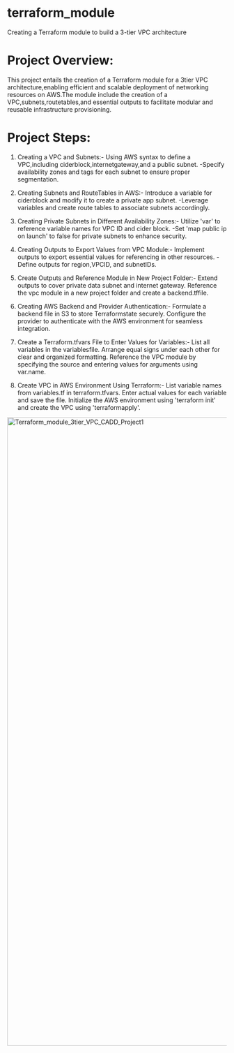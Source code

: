 # terraform_module
Creating a Terraform module to build a 3-tier VPC architecture

# Project Overview:
This project entails the creation of a Terraform module for a 3tier VPC architecture,enabling efficient and scalable deployment of networking resources on AWS.The module include the creation of a VPC,subnets,routetables,and essential outputs to facilitate modular and reusable infrastructure provisioning.

# Project Steps:

1. Creating a VPC and Subnets:- Using AWS syntax to define a VPC,including ciderblock,internetgateway,and a public subnet.
  -Specify availability zones and tags for each subnet to ensure proper segmentation.

2. Creating Subnets and RouteTables in AWS:- Introduce a variable for ciderblock and modify it to create a private app subnet.
-Leverage variables and create route tables to associate subnets accordingly.

3. Creating Private Subnets in Different Availability Zones:- Utilize 'var' to reference variable names for VPC ID and cider block.
   -Set 'map public ip on launch' to false for private subnets to enhance security.

4. Creating Outputs to Export Values from VPC Module:- Implement outputs to export essential values for referencing in other resources.
   -Define outputs for region,VPCID, and subnetIDs.

5. Create Outputs and Reference Module in New Project Folder:- Extend outputs to cover private data subnet and internet gateway. Reference the vpc module in a new project folder and create a backend.tffile.

6. Creating AWS Backend and Provider Authentication:- Formulate a backend file in S3 to store Terraformstate securely. Configure the provider to authenticate with the AWS environment for seamless integration.

7. Create a Terraform.tfvars File to Enter Values for Variables:- List all variables in the variablesfile. Arrange equal signs under each other for clear and organized formatting. Reference the VPC module by specifying the source and entering values for arguments using var.name.

8. Create VPC in AWS Environment Using Terraform:- List variable names from variables.tf in terraform.tfvars. Enter actual values for each variable and save the file. Initialize the AWS environment using 'terraform init' and create the VPC using 'terraformapply'.


<img width="1440" alt="Terraform_module_3tier_VPC_CADD_Project1" src="https://github.com/user-attachments/assets/f64c395e-43f9-4d8c-bb3e-d7ace37ffd14">




